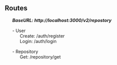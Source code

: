 ## Routes

<ul style="list-style: none; display: flex; flex-direction: column; gap: 1rem">
    <h5 style="margin: 0">BaseURL: <span>http://localhost:3000/v2/repostory</span></h5>
    <li>
        - User
        <ul style="list-style: none;">
            <li>Create: /auth/register</li>
            <li>Login: /auth/login</li>
        </ul>
    </li>
    <li>
        - Repository
        <ul style="list-style: none;">
            <li>Get: /repository/get</li>
        </ul>
    </li>
</ul>